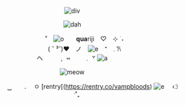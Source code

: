 <div align="center">

![div](https://64.media.tumblr.com/32c9de4241cdcdac11f0b8db37dabe86/10372571c4330fa5-72/s400x600/bebd414731343e0a3887d2d5e9d641b8680956fd.gifv)

![dah](https://64.media.tumblr.com/35bba3a6f8214ad4f72e844f88d7f4c6/d97403fcff6fa89b-ef/s640x960/43d3fcf17f8cc2a19c548a2e339d5f8015617fd3.pnj)

   
　　　　˚　![o](https://64.media.tumblr.com/7372f5883936e481ee80bb97b04f9ec4/35847f8f4a170156-32/s75x75_c1/3d03eb1bd85027174b33c122958629f11e0d70f9.gifv)　　**qua**riji　♡⠀ ⊹ ࣪ ˖　        
　　　　( ˘ ³˘)♥︎　ノ　![e](https://64.media.tumblr.com/7b03fff8c8e43cb2b91f6889cf8f2b4d/322e9f3f4642950d-06/s75x75_c1/cb4c99bcdabb33da208724aa22ddb240b83fb3f0.gifv)　⁺　𓈒  𐙚       
         ヘ  　　 ﹐ ⑅　　 ﹒ ꒷    ![a](https://64.media.tumblr.com/d1bf597f5b3106d9b2f2e664c189c960/35847f8f4a170156-97/s75x75_c1/a1ed008cbf12e38e5922662e13825a9551591a8c.gifv)

![meow](https://64.media.tumblr.com/3f27024d900545ebabff75c53d09d651/9daddf923761f6ec-f5/s400x600/aaa4838d986883bea43972ef80340245c99b9a51.pnj)

　　　　　　　‿　　.　 ㅇ [rentry[(https://rentry.co/vampbloods)
![e](https://64.media.tumblr.com/82041ec2c61bf526ff355bb7b9248114/7abebd50498642e8-27/s75x75_c1/b04e8b95238ecf1bbe8f36c070dc939d8baa8f21.gifv)　 ‹𝟹 ‎ ⠀⠀ˑ˚₊